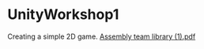 # UnityWorkshop1
Creating a simple 2D game.
[Assembly team library (1).pdf](https://github.com/The-Assembly/UnityWorkshop1/files/10095770/Assembly.team.library.1.pdf)
